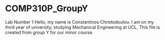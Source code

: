 # COMP310P_GroupY

Lab Number 1
Hello, my name is Constantinos Christodoulou. I am on my third year of university, studying Mechanical Engineering at UCL. This file is created from group Y for our minor course.
